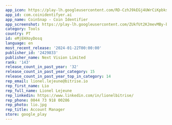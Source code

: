 ```yaml
---
app_icon: https://play-lh.googleusercontent.com/RD-CzhJ9kEGj4UWrCiKpbksYnOgFECdvxtC8_EX0ImCDvPvvIPbI-JbXH4kah40KlQ
app_id: com.coinidentifyer.ai
app_name: CoinSnap - Coin Identifier
app_screenshot: https://play-lh.googleusercontent.com/ZUkfUt2KJmevMBy-bzoO7ONBi9Oaj519bO7pwexbm5fjZUMWHfgKy5kSx4kUhkdVyR8
category: Tools
country: PT
id: eMjEHXoyDosq
language: en
most_recent_release: '2024-01-22T00:00:00'
publisher_id: '2429833'
publisher_name: Next Vision Limited
rank: '143'
release_count_in_past_year: '32'
release_count_in_past_year_category: 15
release_count_in_past_year_top_in_category: 14
rep_email: lionel.lejeune@bitrise.io
rep_first_name: Lio
rep_full_name: Lionel Lejeune
rep_linkedin: https://www.linkedin.com/in/lionelbitrise/
rep_phone: 0044 73 918 00286
rep_photo: lio.jpg
rep_title: Account Manager
store: google_play
---
```

